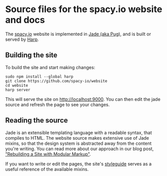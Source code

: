 # Source files for the spacy.io website and docs

The [spacy.io](https://spacy.io) website is implemented in [Jade (aka Pug)](https://www.jade-lang.org), and is built or served by [Harp](https://harpjs.com).

## Building the site

To build the site and start making changes:

    sudo npm install --global harp
    git clone https://github.com/spacy-io/website
    cd website
    harp server

This will serve the site on [http://localhost:9000](http://localhost:9000). You can then edit the jade source and refresh the page to see your changes.

## Reading the source

Jade is an extensible templating language with a readable syntax, that compiles to HTML.
The website source makes extensive use of Jade mixins, so that the design system is abstracted away from the content you're
writing. You can read more about our approach in our blog post, ["Rebuilding a Site with Modular Markup"](https://spacy.io/blog/modular-markup).

If you want to write or edit the pages, the site's [styleguide](http://spacy.io/styleguide) serves as a useful reference of the available mixins.

